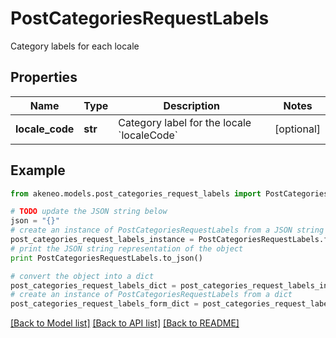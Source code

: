 # PostCategoriesRequestLabels

Category labels for each locale

## Properties
Name | Type | Description | Notes
------------ | ------------- | ------------- | -------------
**locale_code** | **str** | Category label for the locale &#x60;localeCode&#x60; | [optional] 

## Example

```python
from akeneo.models.post_categories_request_labels import PostCategoriesRequestLabels

# TODO update the JSON string below
json = "{}"
# create an instance of PostCategoriesRequestLabels from a JSON string
post_categories_request_labels_instance = PostCategoriesRequestLabels.from_json(json)
# print the JSON string representation of the object
print PostCategoriesRequestLabels.to_json()

# convert the object into a dict
post_categories_request_labels_dict = post_categories_request_labels_instance.to_dict()
# create an instance of PostCategoriesRequestLabels from a dict
post_categories_request_labels_form_dict = post_categories_request_labels.from_dict(post_categories_request_labels_dict)
```
[[Back to Model list]](../README.md#documentation-for-models) [[Back to API list]](../README.md#documentation-for-api-endpoints) [[Back to README]](../README.md)


